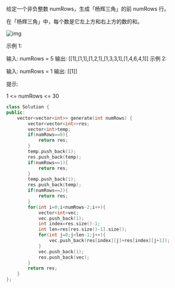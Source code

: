 给定一个非负整数 numRows，生成「杨辉三角」的前 numRows 行。

在「杨辉三角」中，每个数是它左上方和右上方的数的和。

![img](https://pic.leetcode-cn.com/1626927345-DZmfxB-PascalTriangleAnimated2.gif)

 

示例 1:

输入: numRows = 5
输出: [[1],[1,1],[1,2,1],[1,3,3,1],[1,4,6,4,1]]
示例 2:

输入: numRows = 1
输出: [[1]]


提示:

1 <= numRows <= 30

```cpp
class Solution {
public:
    vector<vector<int>> generate(int numRows) {
        vector<vector<int>>res;
        vector<int>temp;
        if(numRows==0){
            return res;
        }
        temp.push_back(1);
        res.push_back(temp);
        if(numRows==1){
            return res;
        }
        temp.push_back(1);
        res.push_back(temp);
        if(numRows==2){
            return res;
        }
        for(int i=0;i<numRows-2;i++){
            vector<int>vec;
            vec.push_back(1);
            int index=res.size()-1;
            int len=res[res.size()-1].size();
            for(int j=0;j<len-1;j++){
                vec.push_back(res[index][j]+res[index][j+1]);
            }
            vec.push_back(1);
            res.push_back(vec);
        }
        return res;
    }
};
```

